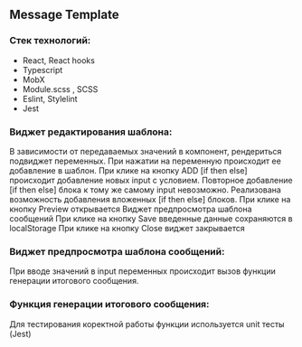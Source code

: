 ## Message Template

### Стек технологий:
 - React, React hooks
 - Typescript
 - MobX 
 - Module.scss , SCSS
 - Eslint, Stylelint
 - Jest

### Виджет редактирования шаблона:
В зависимости от передаваемых значений в компонент, рендериться подвиджет переменных.
При нажатии на переменную происходит ее добавление  в шаблон.
При клике на кнопку ADD [if then else] происходит добавление новых input с условием.
Повторное добавление [if then else] блока к тому же самому input невозможно.
Реализована возможность добавления вложенных [if then else] блоков.
При клике на кнопку Preview открывается Виджет предпросмотра шаблона сообщений
При клике на кнопку Save введенные данные сохраняются в localStorage
При клике на кнопку Close виджет закрывается

### Виджет предпросмотра шаблона сообщений:
При вводе значений в input переменных происходит вызов функции генерации итогового сообщения.

### Функция генерации итогового сообщения:
Для тестирования коректной работы функции используется unit тесты (Jest)
